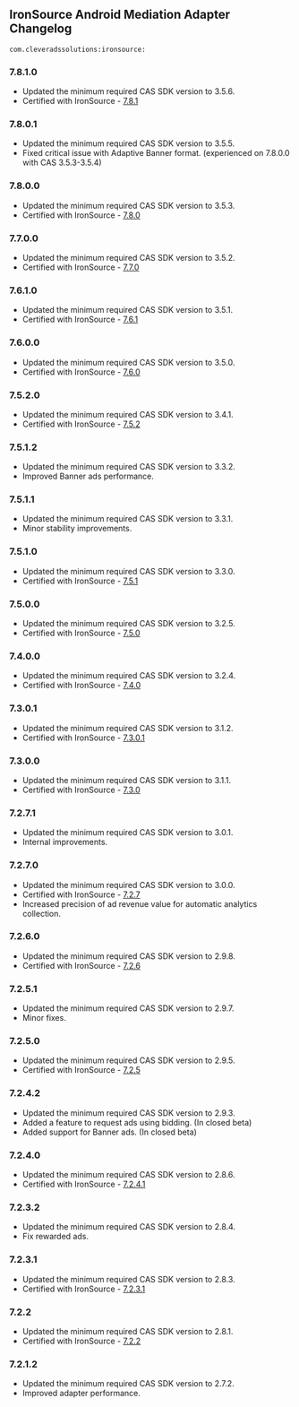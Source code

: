 ## IronSource Android Mediation Adapter Changelog
`com.cleveradssolutions:ironsource:`

### 7.8.1.0
- Updated the minimum required CAS SDK version to 3.5.6.
- Certified with IronSource - [7.8.1](https://developers.ironsrc.com/ironsource-mobile/android/sdk-change-log/)

### 7.8.0.1
- Updated the minimum required CAS SDK version to 3.5.5.
- Fixed critical issue with Adaptive Banner format. (experienced on 7.8.0.0 with CAS 3.5.3-3.5.4)

### 7.8.0.0
- Updated the minimum required CAS SDK version to 3.5.3.
- Certified with IronSource - [7.8.0](https://developers.ironsrc.com/ironsource-mobile/android/sdk-change-log/)

### 7.7.0.0
- Updated the minimum required CAS SDK version to 3.5.2.
- Certified with IronSource - [7.7.0](https://developers.ironsrc.com/ironsource-mobile/android/sdk-change-log/)

### 7.6.1.0
- Updated the minimum required CAS SDK version to 3.5.1.
- Certified with IronSource - [7.6.1](https://developers.ironsrc.com/ironsource-mobile/android/sdk-change-log/)

### 7.6.0.0
- Updated the minimum required CAS SDK version to 3.5.0.
- Certified with IronSource - [7.6.0](https://developers.ironsrc.com/ironsource-mobile/android/sdk-change-log/)

### 7.5.2.0
- Updated the minimum required CAS SDK version to 3.4.1.
- Certified with IronSource - [7.5.2](https://developers.ironsrc.com/ironsource-mobile/android/sdk-change-log/)

### 7.5.1.2
- Updated the minimum required CAS SDK version to 3.3.2.
- Improved Banner ads performance.

### 7.5.1.1
- Updated the minimum required CAS SDK version to 3.3.1.
- Minor stability improvements.

### 7.5.1.0
- Updated the minimum required CAS SDK version to 3.3.0.
- Certified with IronSource - [7.5.1](https://developers.ironsrc.com/ironsource-mobile/android/sdk-change-log/)

### 7.5.0.0
- Updated the minimum required CAS SDK version to 3.2.5.
- Certified with IronSource - [7.5.0](https://developers.ironsrc.com/ironsource-mobile/android/sdk-change-log/)

### 7.4.0.0
- Updated the minimum required CAS SDK version to 3.2.4.
- Certified with IronSource - [7.4.0](https://developers.ironsrc.com/ironsource-mobile/android/sdk-change-log/)

### 7.3.0.1
- Updated the minimum required CAS SDK version to 3.1.2.
- Certified with IronSource - [7.3.0.1](https://developers.ironsrc.com/ironsource-mobile/android/sdk-change-log/)

### 7.3.0.0
- Updated the minimum required CAS SDK version to 3.1.1.
- Certified with IronSource - [7.3.0](https://developers.ironsrc.com/ironsource-mobile/android/sdk-change-log/)

### 7.2.7.1
- Updated the minimum required CAS SDK version to 3.0.1.
- Internal improvements.

### 7.2.7.0
- Updated the minimum required CAS SDK version to 3.0.0.
- Certified with IronSource - [7.2.7](https://developers.ironsrc.com/ironsource-mobile/android/sdk-change-log/)
- Increased precision of ad revenue value for automatic analytics collection.

### 7.2.6.0
- Updated the minimum required CAS SDK version to 2.9.8.
- Certified with IronSource - [7.2.6](https://developers.ironsrc.com/ironsource-mobile/android/sdk-change-log/)

### 7.2.5.1
- Updated the minimum required CAS SDK version to 2.9.7.
- Minor fixes.

### 7.2.5.0
- Updated the minimum required CAS SDK version to 2.9.5.
- Certified with IronSource - [7.2.5](https://developers.ironsrc.com/ironsource-mobile/android/sdk-change-log/)

### 7.2.4.2
- Updated the minimum required CAS SDK version to 2.9.3.
- Added a feature to request ads using bidding. (In closed beta)
- Added support for Banner ads. (In closed beta)

### 7.2.4.0
- Updated the minimum required CAS SDK version to 2.8.6.
- Certified with IronSource - [7.2.4.1](https://developers.ironsrc.com/ironsource-mobile/android/sdk-change-log/)

### 7.2.3.2
- Updated the minimum required CAS SDK version to 2.8.4.
- Fix rewarded ads.

### 7.2.3.1
- Updated the minimum required CAS SDK version to 2.8.3.
- Certified with IronSource - [7.2.3.1](https://developers.ironsrc.com/ironsource-mobile/android/sdk-change-log/)

### 7.2.2
- Updated the minimum required CAS SDK version to 2.8.1.
- Certified with IronSource - [7.2.2](https://developers.ironsrc.com/ironsource-mobile/android/sdk-change-log/)

### 7.2.1.2
- Updated the minimum required CAS SDK version to 2.7.2.
- Improved adapter performance.

